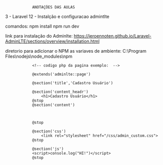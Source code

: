                 ANOTAÇÕES DAS AULAS


3 - Laravel 12 - Instalção e configuracao admintlte

comandos:
    npm install
    npm run dev


link para instalação do Adminlte:
    https://jeroennoten.github.io/Laravel-AdminLTE/sections/overview/installation.html

diretorio para adicionar o NPM as variaves de ambiente:
    C:\Program Files\nodejs\node_modules\npm

                <!-- codigo php da pagina exemplo:  -->

                @extends('adminlte::page') 

                @section('title','Cadastro Usuário')

                @section('content_headr')
                    <h1>Cadastro Usuário</h1>
                @stop
                @section('content')
                


                @stop

                @section('css')
                    <link rel="stylesheet" href="/css/admin_custom.css">
                @stop

                @section('js')
                <script>console.log("HI!")</script>
                @stop